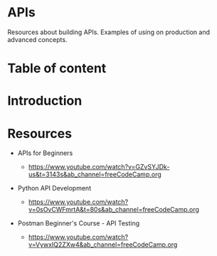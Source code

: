 # APIs
Resources about building APIs. Examples of using on production and advanced concepts. 

# Table of content

# Introduction

# Resources

- APIs for Beginners
    - https://www.youtube.com/watch?v=GZvSYJDk-us&t=3143s&ab_channel=freeCodeCamp.org

- Python API Development
    - https://www.youtube.com/watch?v=0sOvCWFmrtA&t=80s&ab_channel=freeCodeCamp.org

- Postman Beginner's Course - API Testing
    - https://www.youtube.com/watch?v=VywxIQ2ZXw4&ab_channel=freeCodeCamp.org
